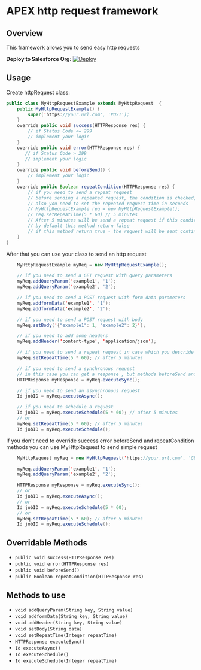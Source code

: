 # APEX http request framework
## Overview

This framework allows you to send easy http requests

**Deploy to Salesforce Org:**
[![Deploy](https://raw.githubusercontent.com/afawcett/githubsfdeploy/master/deploy.png)](https://githubsfdeploy.herokuapp.com/?owner=gyk088&repo=APEX-http-request-framework&ref=master)

## Usage

Create httpRequest class:

```java
public class MyHttpRequestExample extends MyHttpRequest  {
    public MyHttpRequestExample() {
        super('https://your.url.com', 'POST');
    }
    override public void success(HTTPResponse res) {
        // if Status Code <= 299
        // implement your logic
    }
    override public void error(HTTPResponse res) {
       // if Status Code > 299
       // implement your logic
    }
    override public void beforeSend() {
        // implement your logic
    }
    override public Boolean repeatCondition(HTTPResponse res) {
        // if you need to send a repeat request
        // before sending a repeated request, the condition is checked, which should be described in this method 
        // also you need to set the repeated request time in seconds
        // MyHttpRequestExample req = new MyHttpRequestExample();
        // req.setRepeatTime(5 * 60) // 5 minutes
        // After 5 minutes will be send a repeat request if this condition return true
        // by default this method return false
        // if this method return true - the request will be sent continuously after RepeatTime seconds
    }
}
```
After that you can use your class to send an http request

```java
    MyHttpRequestExample myReq = new MyHttpRequestExample();

    // if you need to send a GET request with query parameters
    myReq.addQueryParam('example1', '1');
    myReq.addQueryParam('example2', '2');

    // if you need to send a POST request with form data parameters
    myReq.addformData('example1', '1');
    myReq.addformData('example2', '2');

    // if you need to send a POST request with body
    myReq.setBody('{"example1": 1, "example2": 2}');

    // if you need to add some headers
    myReq.addHeader('content-type', 'application/json');

    // if you need to send a repeat request in case which you descride in the repeatCondition method
    myReq.setRepeatTime(5 * 60); // after 5 minutes

    // if you need to send a synchronous request
    // in this case you can get a response , but methods beforeSend and success or error methods will also be called
    HTTPResponse myResponse = myReq.executeSync();

    // if you need to send an asynchronous request
    Id jobID = myReq.executeAsync();

    // if you need to schedule a request
    Id jobID = myReq.executeSchedule(5 * 60); // after 5 minutes
    // or
    myReq.setRepeatTime(5 * 60); // after 5 minutes
    Id jobID = myReq.executeSchedule();
```
If you don't need to override success error beforeSend and repeatCondition methods you can use MyHttpRequest to send simple request
```java
    MyHttpRequest myReq = new MyHttpRequest('https://your.url.com', 'GET');

    myReq.addQueryParam('example1', '1');
    myReq.addQueryParam('example2', '2');

    HTTPResponse myResponse = myReq.executeSync();
    // or
    Id jobID = myReq.executeAsync();
    // or
    Id jobID = myReq.executeSchedule(5 * 60);
    // or
    myReq.setRepeatTime(5 * 60); // after 5 minutes
    Id jobID = myReq.executeSchedule();
```
## Overridable Methods
* `public void success(HTTPResponse res)`
* `public void error(HTTPResponse res)`
* `public void beforeSend()`
* `public Boolean repeatCondition(HTTPResponse res)`

## Methods to use
* `void addQueryParam(String key, String value)`
* `void addformData(String key, String value)`
* `void addHeader(String key, String value)`
* `void setBody(String data)`
* `void setRepeatTime(Integer repeatTime)`
* `HTTPResponse executeSync()`
* `Id executeAsync()`
* `Id executeSchedule()`
* `Id executeSchedule(Integer repeatTime)`
